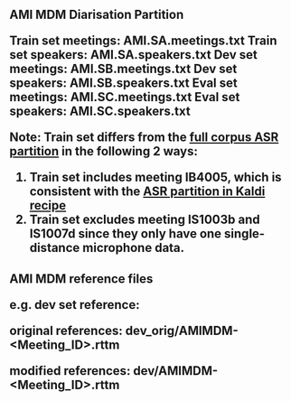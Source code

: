 <h2> AMI MDM Diarisation Partition

Train set meetings: AMI.SA.meetings.txt
Train set speakers: AMI.SA.speakers.txt
Dev set meetings: AMI.SB.meetings.txt
Dev set speakers: AMI.SB.speakers.txt
Eval set meetings: AMI.SC.meetings.txt
Eval set speakers: AMI.SC.speakers.txt

Note: Train set differs from the [full corpus ASR partition](http://groups.inf.ed.ac.uk/ami/corpus/datasets.shtml) in the following 2 ways:
1. Train set includes meeting IB4005, which is consistent with the [ASR partition in Kaldi recipe](https://github.com/kaldi-asr/kaldi/blob/master/egs/ami/s5/local/split_train.orig)
2. Train set excludes meeting IS1003b and IS1007d since they only have one single-distance microphone data. 

<h2> AMI MDM reference files

e.g. dev set reference:

original references:
dev_orig/AMIMDM-<Meeting_ID>.rttm

modified references:
dev/AMIMDM-<Meeting_ID>.rttm
